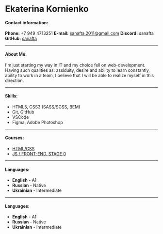 # Ekaterina Kornienko
#### Contact information:
**Phone:** +7 949 4713251 
**E-mail:** sanafta.2011@gmail.com
**Discord:** sanafta
**GitHub:** [sanafta](https://github.com/sanafta)
***
#### About Me:
I'm just starting my way in IT and my choice fell on web-development. Having such qualities as: assiduity, desire and ability to learn constantly, ability to work in a team, I believe that I will be able to realize myself in this direction.
***
#### Skills:
 * HTML5, CSS3 (SASS/SCSS, BEM)
 * Git, GitHub
 * VSCode
 * Figma, Adobe Photoshop
 ***
 #### Courses:
 * [HTML/CSS](https://edu.fls.guru/)
 * [JS / FRONT-END. STAGE 0](https://rs.school/js-stage0/)
 ***
 #### Languages:
 * **English** - A1
 * **Russian** - Native
 * **Ukrainian** - Intermediate

  ***
 #### Languages:
 * **English** - A1
 * **Russian** - Native
 * **Ukrainian** - Intermediate
